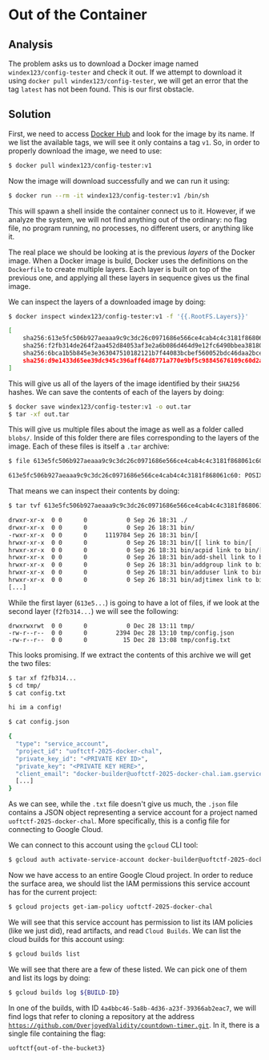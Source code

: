 # Out of the Container

## Analysis

The problem asks us to download a Docker image named `windex123/config-tester` and check it out. If we attempt to download it using `docker pull windex123/config-tester`, we will get an error that the tag `latest` has not been found. This is our first obstacle.

## Solution

First, we need to access [Docker Hub](https://hub.docker.com/) and look for the image by its name. If we list the available tags, we will see it only contains a tag `v1`. So, in order to properly download the image, we need to use:

```bash
$ docker pull windex123/config-tester:v1
```

Now the image will download successfully and we can run it using:

```bash
$ docker run --rm -it windex123/config-tester:v1 /bin/sh
```

This will spawn a shell inside the container connect us to it. However, if we analyze the system, we will not find anything out of the ordinary: no flag file, no program running, no processes, no different users, or anything like it.

The real place we should be looking at is the previous _layers_ of the Docker image. When a Docker image is build, Docker uses the definitions on the `Dockerfile` to create multiple layers. Each layer is built on top of the previous one, and applying all these layers in sequence gives us the final image.

We can inspect the layers of a downloaded image by doing:

```bash
$ docker inspect windex123/config-tester:v1 -f '{{.RootFS.Layers}}'

[
    sha256:613e5fc506b927aeaaa9c9c3dc26c0971686e566ce4cab4c4c3181f868061c60
    sha256:f2fb314de264f2aa452d84053af3e2a6b086d464d9e12fc6490bbea3818079d3
    sha256:6bca1b5b845e3e363047510182121b7f44083bcbef560052bdc46daa2bcee03e
    sha256:d9e1433d65ee39dc945c396aff64d8771a770e9bf5c98845676109c60d2ac975
]
```

This will give us all of the layers of the image identified by their `SHA256` hashes. We can save the contents of each of the layers by doing:

```bash
$ docker save windex123/config-tester:v1 -o out.tar
$ tar -xf out.tar
```

This will give us multiple files about the image as well as a folder called `blobs/`. Inside of this folder there are files corresponding to the layers of the image. Each of these files is itself a `.tar` archive:

```bash
$ file 613e5fc506b927aeaaa9c9c3dc26c0971686e566ce4cab4c4c3181f868061c60 

613e5fc506b927aeaaa9c9c3dc26c0971686e566ce4cab4c4c3181f868061c60: POSIX tar archive (GNU)
```

That means we can inspect their contents by doing:

```bash
$ tar tvf 613e5fc506b927aeaaa9c9c3dc26c0971686e566ce4cab4c4c3181f868061c60

drwxr-xr-x  0 0      0           0 Sep 26 18:31 ./
drwxr-xr-x  0 0      0           0 Sep 26 18:31 bin/
-rwxr-xr-x  0 0      0     1119784 Sep 26 18:31 bin/[
hrwxr-xr-x  0 0      0           0 Sep 26 18:31 bin/[[ link to bin/[
hrwxr-xr-x  0 0      0           0 Sep 26 18:31 bin/acpid link to bin/[
hrwxr-xr-x  0 0      0           0 Sep 26 18:31 bin/add-shell link to bin/[
hrwxr-xr-x  0 0      0           0 Sep 26 18:31 bin/addgroup link to bin/[
hrwxr-xr-x  0 0      0           0 Sep 26 18:31 bin/adduser link to bin/[
hrwxr-xr-x  0 0      0           0 Sep 26 18:31 bin/adjtimex link to bin/[
[...]
```

While the first layer (`613e5...`) is going to have a lot of files, if we look at the second layer (`f2fb314...`) we will see the following:

```
drwxrwxrwt  0 0      0           0 Dec 28 13:11 tmp/
-rw-r--r--  0 0      0        2394 Dec 28 13:10 tmp/config.json
-rw-r--r--  0 0      0          15 Dec 28 13:08 tmp/config.txt
```

This looks promising. If we extract the contents of this archive we will get the two files:

```bash
$ tar xf f2fb314...
$ cd tmp/
$ cat config.txt

hi im a config!

$ cat config.json

{
  "type": "service_account",
  "project_id": "uoftctf-2025-docker-chal",
  "private_key_id": "<PRIVATE KEY ID>",
  "private_key": "<PRIVATE KEY HERE>",
  "client_email": "docker-builder@uoftctf-2025-docker-chal.iam.gserviceaccount.com",
  [...]
}
```

As we can see, while the `.txt` file doesn't give us much, the `.json` file contains a JSON object representing a service account for a project named `uoftctf-2025-docker-chal`. More specifically, this is a config file for connecting to Google Cloud.

We can connect to this account using the `gcloud` CLI tool:

```bash
$ gcloud auth activate-service-account docker-builder@uoftctf-2025-docker-chal.iam.gserviceaccount.com --key-file=config.json
```

Now we have access to an entire Google Cloud project. In order to reduce the surface area, we should list the IAM permissions this service account has for the current project:

```bash
$ gcloud projects get-iam-policy uoftctf-2025-docker-chal
```

We will see that this service account has permission to list its IAM policies (like we just did), read artifacts, and read `Cloud Builds`. We can list the cloud builds for this account using:

```bash
$ gcloud builds list
```

We will see that there are a few of these listed. We can pick one of them and list its logs by doing:

```bash
$ gcloud builds log ${BUILD-ID}
```

In one of the builds, with ID `4a4bbc46-5a8b-4d36-a23f-39366ab2eac7`, we will find logs that refer to cloning a repository at the address [`https://github.com/OverjoyedValidity/countdown-timer.git`](https://github.com/OverjoyedValidity/countdown-timer.git). In it, there is a single file containing the flag:

```
uoftctf{out-of-the-bucket3}
```